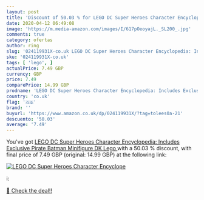 ```yaml
---
layout: post
title: 'Discount of 50.03 % for LEGO DC Super Heroes Character Encyclope'
date: 2020-04-12 06:49:08
image: 'https://m.media-amazon.com/images/I/617pOeoyajL._SL200_.jpg'
comments: true
category: ofertas
author: ring
slug: '024119931X-co.uk LEGO DC Super Heroes Character Encyclopedia: Includes...'
sku: '024119931X-co.uk'
tags: [ 'lego', ]
actualPrice: 7.49 GBP
currency: GBP
price: 7.49
comparePrice: 14.99 GBP
prodname: 'LEGO DC Super Heroes Character Encyclopedia: Includes Exclusive Pirate Batman Minifigure  DK Lego '
country: 'co.uk'
flag: '🇬🇧'
brand: ''
buyurl: 'https://www.amazon.co.uk/dp/024119931X/?tag=tolees0a-21'
descuento: '50.03'
average: '7.49'
---
```


You've got [LEGO DC Super Heroes Character Encyclopedia: Includes Exclusive Pirate Batman Minifigure  DK Lego ](https://www.amazon.co.uk/dp/024119931X/?tag=tolees0a-21) with a  50.03 % discount, with final price of 7.49 GBP (original: 14.99 GBP) at the following link:

[![LEGO DC Super Heroes Character Encyclope](https://m.media-amazon.com/images/I/617pOeoyajL._SL200_.jpg)](https://www.amazon.co.uk/dp/024119931X/?tag=tolees0a-21)

ℹ️:


[🛒 Check the deal!!](https://www.amazon.co.uk/dp/024119931X/?tag=tolees0a-21)
